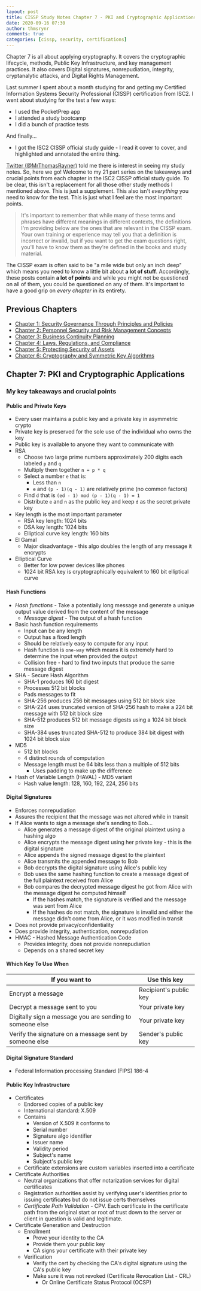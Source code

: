 ```yaml
---
layout: post
title: CISSP Study Notes Chapter 7 - PKI and Cryptographic Applications
date: 2020-09-16 07:30
author: thmsrynr
comments: true
categories: [cissp, security, certifications]
---
```

Chapter 7 is all about applying cryptography. It covers the cryptographic lifecycle, methods, Public Key Infrastructure, and key management practices. It also covers Digital signatures, nonrepudiation, integrity, cryptanalytic attacks, and Digital Rights Management.

Last summer I spent about a month studying for and getting my Certified Information Systems Security Professional (CISSP) certification from ISC2. I went about studying for the test a few ways:

* I used the PocketPrep app
* I attended a study bootcamp
* I did a bunch of practice tests

And finally...

* I got the ISC2 CISSP official study guide - I read it cover to cover, and highlighted and annotated the entire thing.

[Twitter (@MrThomasRayner)](https://twitter.com/mrthomasrayner) told me there is interest in seeing my study notes. So, here we go! Welcome to my 21 part series on the takeaways and crucial points from each chapter in the ISC2 CISSP official study guide. To be clear, this isn't a replacement for all those other study methods I mentioned above. This is just a supplement. This also isn't *everything* you need to know for the test. This is just what I feel are the most important points.

> It's important to remember that while many of these terms and phrases have different meanings in different contexts, the definitions I'm providing below are the ones that are relevant in the CISSP exam. Your own training or experience may tell you that a definition is incorrect or invalid, but if you want to get the exam questions right, you'll have to know them as they're defined in the books and study material.

The CISSP exam is often said to be "a mile wide but only an inch deep" which means you need to know a little bit about **a lot of stuff**. Accordingly, these posts contain **a lot of points** and while you might not be questioned on all of them, you could be questioned on any of them. It's important to have a good grip on *every chapter* in its entirety.

## Previous Chapters

* [Chapter 1: Security Governance Through Principles and Policies](/cissp-study-notes-ch1)
* [Chapter 2: Personnel Security and Risk Management Concepts](/cissp-study-notes-ch2)
* [Chapter 3: Business Continuity Planning](/cissp-study-notes-ch3)
* [Chapter 4: Laws, Regulations, and Compliance](/cissp-study-notes-ch4)
* [Chapter 5: Protecting Security of Assets](/cissp-study-notes-ch5)
* [Chapter 6: Cryptography and Symmetric Key Algorithms](/cissp-study-notes-ch6)

## Chapter 7: PKI and Cryptographic Applications

### My key takeaways and crucial points

#### Public and Private Keys

* Every user maintains a public key and a private key in asymmetric crypto
* Private key is preserved for the sole use of the individual who owns the key
* Public key is available to anyone they want to communicate with
* RSA
  * Choose two large prime numbers approximately 200 digits each labeled `p` and `q`
  * Multiply them together `n = p * q`
  * Select a number `e` that is:
    * Less than `n`
    * `e` and `(p - 1)(q - 1)` are relatively prime (no common factors)
  * Find `d` that is `(ed - 1) mod (p - 1)(q - 1) = 1`
  * Distribute `e` and `n` as the public key and keep `d` as the secret private key
* Key length is the most important parameter
  * RSA key length: 1024 bits
  * DSA key length: 1024 bits
  * Elliptical curve key length: 160 bits
* El Gamal
  * Major disadvantage - this algo doubles the length of any message it encrypts
* Elliptical Curve
  * Better for low power devices like phones
  * 1024 bit RSA key is cryptographically equivalent to 160 bit elliptical curve

#### Hash Functions

* *Hash functions* - Take a potentially long message and generate a unique output value derived from the content of the message
  * *Message digest* - The output of a hash function
* Basic hash function requirements
  * Input can be any length
  * Output has a fixed length
  * Should be relatively easy to compute for any input
  * Hash function is `one-way` which means it is extremely hard to determine the input when provided the output
  * Collision free - hard to find two inputs that produce the same message digest
* SHA - Secure Hash Algorithm
  * SHA-1 produces 160 bit digest
  * Processes 512 bit blocks
  * Pads messages to fit
  * SHA-256 produces 256 bit messages using 512 bit block size
  * SHA-224 uses truncated version of SHA-256 hash to make a 224 bit message with 512 bit block size
  * SHA-512 produces 512 bit message digests using a 1024 bit block size
  * SHA-384 uses truncated SHA-512 to produce 384 bit digest with 1024 bit block size
* MD5
  * 512 bit blocks
  * 4 distinct rounds of computation
  * Message length must be 64 bits less than a multiple of 512 bits
    * Uses padding to make up the difference
* Hash of Variable Length (HAVAL) - MD5 variant
  * Hash value length: 128, 160, 192, 224, 256 bits

#### Digital Signatures

* Enforces nonrepudiation
* Assures the recipient that the message was not altered while in transit
* If Alice wants to sign a message she's sending to Bob...
  * Alice generates a message digest of the original plaintext using a hashing algo
  * Alice encrypts the message digest using her private key - this is the digital signature
  * Alice appends the signed message digest to the plaintext
  * Alice transmits the appended message to Bob
  * Bob decrypts the digital signature using Alice's public key
  * Bob uses the same hashing function to create a message digest of the full plaintext received from Alice
  * Bob compares the decrypted message digest he got from Alice with the message digest he computed himself
    * If the hashes match, the signature is verified and the message was sent from Alice
    * If the hashes do not match, the signature is invalid and either the message didn't come from Alice, or it was modified in transit
* Does not provide privacy/confidentiality
* Does provide integrity, authentication, nonrepudiation
* HMAC - Hashed Message Authentication Code
  * Provides integrity, does not provide nonrepudiation
  * Depends on a shared secret key

#### Which Key To Use When

| If you want to | Use this key |
|----|----|
| Encrypt a message | Recipient's public key |
| Decrypt a message sent to you | Your private key|
| Digitally sign a message you are sending to someone else | Your private key |
| Verify the signature on a message sent by someone else | Sender's public key |

#### Digital Signature Standard

* Federal Information processing Standard (FIPS) 186-4

#### Public Key Infrastructure

* Certificates
  * Endorsed copies of a public key
  * International standard: X.509
  * Contains
    * Version of X.509 it conforms to
    * Serial number
    * Signature algo identifier
    * Issuer name
    * Validity period
    * Subject's name
    * Subject's public key
  * Certificate extensions are custom variables inserted into a certificate
* Certificate Authorities
  * Neutral organizations that offer notarization services for digital certificates
  * Registration authorities assist by verifying user's identities prior to issuing certificates but do not issue certs themselves
  * *Certificate Path Validation* - CPV. Each certificate in the certificate path from the original start or root of trust down to the server or client in question is valid and legitimate.
* Certificate Generation and Destruction
  * Enrollment
    * Prove your identity to the CA
    * Provide them your public key
    * CA signs your certificate with their private key
  * Verification
    * Verify the cert by checking the CA's digital signature using the CA's public key
    * Make sure it was not revoked (Certificate Revocation List - CRL)
      * Or Online Certificate Status Protocol (OCSP)
